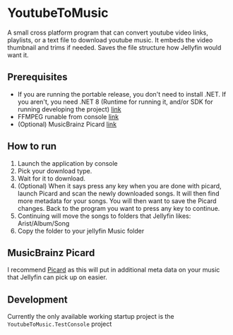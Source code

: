 # YoutubeToMusic
A small cross platform program that can convert youtube video links, playlists, or a text file to download youtube music. It embeds the video thumbnail and trims if needed. Saves the file structure how Jellyfin would want it.

## Prerequisites
- If you are running the portable release, you don't need to install .NET. If you aren't, you need .NET 8 (Runtime for running it, and/or SDK for running developing the project) [link](https://dotnet.microsoft.com/en-us/download/dotnet/8.0)
- FFMPEG runable from console [link](https://www.ffmpeg.org/download.html)
- (Optional) MusicBrainz Picard [link](https://picard.musicbrainz.org/)

## How to run
1. Launch the application by console
2. Pick your download type.
3. Wait for it to download.
4. (Optional) When it says press any key when you are done with picard, launch Picard and scan the newly downloaded songs. It will then find more metadata for your songs. You will then want to save the Picard changes. Back to the program you want to press any key to continue.
5. Continuing will move the songs to folders that Jellyfin likes: Arist/Album/Song
6. Copy the folder to your jellyfin Music folder

## MusicBrainz Picard
I recommend [Picard](https://picard.musicbrainz.org/) as this will put in additional meta data on your music that Jellyfin can pick up on easier.

## Development
Currently the only available working startup project is the `YoutubeToMusic.TestConsole` project
